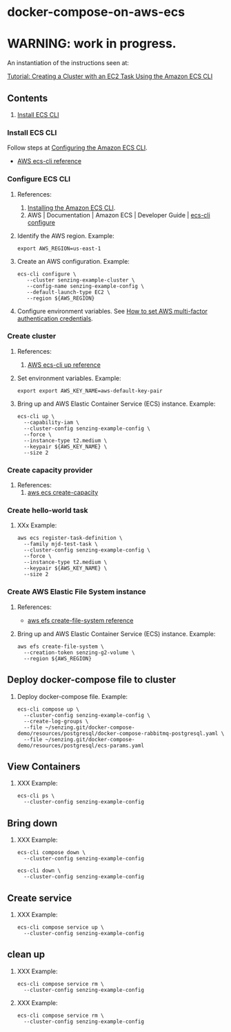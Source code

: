 # docker-compose-on-aws-ecs

# WARNING: work in progress.

An instantiation of the instructions seen at:

[Tutorial: Creating a Cluster with an EC2 Task Using the Amazon ECS CLI](https://docs.aws.amazon.com/AmazonECS/latest/developerguide/ecs-cli-tutorial-ec2.html)

## Contents

1. [Install ECS CLI](#install-ecs-cli)

### Install ECS CLI

Follow steps at
[Configuring the Amazon ECS CLI](https://docs.aws.amazon.com/AmazonECS/latest/developerguide/ECS_CLI_installation.html).

- [AWS ecs-cli reference](https://docs.aws.amazon.com/AmazonECS/latest/developerguide/cmd-ecs-cli.html)

### Configure ECS CLI

1. References:
    1. [Installing the Amazon ECS CLI](https://docs.aws.amazon.com/AmazonECS/latest/developerguide/ECS_CLI_installation.html).
    1. AWS
       | Documentation
       | Amazon ECS
       | Developer Guide
       | [ecs-cli configure](https://docs.aws.amazon.com/AmazonECS/latest/developerguide/cmd-ecs-cli-configure.html)

1. Identify the AWS region.
   Example:

    ```console
    export AWS_REGION=us-east-1
    ```

1. Create an AWS configuration.
   Example:

    ```console
    ecs-cli configure \
       --cluster senzing-example-cluster \
       --config-name senzing-example-config \
       --default-launch-type EC2 \
       --region ${AWS_REGION}
    ```

1. Configure environment variables.
   See [How to set AWS multi-factor authentication credentials](../../HOWTO/set-aws-mfa-credentials.md).

### Create cluster

1. References:
    1. [AWS ecs-cli up reference](https://docs.aws.amazon.com/AmazonECS/latest/developerguide/cmd-ecs-cli-up.html)

1. Set environment variables.
   Example:

    ```console
    export export AWS_KEY_NAME=aws-default-key-pair
    ```

1. Bring up and AWS Elastic Container Service (ECS) instance.
   Example:

    ```console
    ecs-cli up \
      --capability-iam \
      --cluster-config senzing-example-config \
      --force \
      --instance-type t2.medium \
      --keypair ${AWS_KEY_NAME} \
      --size 2
    ```

### Create capacity provider

1. References:
    1. [aws ecs create-capacity](https://docs.aws.amazon.com/cli/latest/reference/ecs/create-capacity-provider.html)


### Create hello-world task

1. XXx
   Example:

    ```console
    aws ecs register-task-definition \
      --family mjd-test-task \
      --cluster-config senzing-example-config \
      --force \
      --instance-type t2.medium \
      --keypair ${AWS_KEY_NAME} \
      --size 2
    ```

### Create AWS Elastic File System instance

1. References:

    - [aws efs create-file-system reference](https://docs.aws.amazon.com/cli/latest/reference/efs/create-file-system.html)


1. Bring up and AWS Elastic Container Service (ECS) instance.
   Example:

    ```console
    aws efs create-file-system \
      --creation-token senzing-g2-volume \
      --region ${AWS_REGION}
    ```

## Deploy docker-compose file to cluster

1. Deploy docker-compose file.
   Example:

    ```console
    ecs-cli compose up \
      --cluster-config senzing-example-config \
      --create-log-groups \
      --file ~/senzing.git/docker-compose-demo/resources/postgresql/docker-compose-rabbitmq-postgresql.yaml \
      --file ~/senzing.git/docker-compose-demo/resources/postgresql/ecs-params.yaml
    ```

## View Containers

1. XXX
   Example:

    ```console
    ecs-cli ps \
      --cluster-config senzing-example-config
    ```

## Bring down

1. XXX
   Example:

    ```console
    ecs-cli compose down \
      --cluster-config senzing-example-config
    ```

    ```console
    ecs-cli down \
      --cluster-config senzing-example-config
    ```

## Create service

1. XXX
   Example:

    ```console
    ecs-cli compose service up \
      --cluster-config senzing-example-config
    ```


## clean up

1. XXX
   Example:

    ```console
    ecs-cli compose service rm \
      --cluster-config senzing-example-config
    ```

1. XXX
   Example:

    ```console
    ecs-cli compose service rm \
      --cluster-config senzing-example-config
    ```

